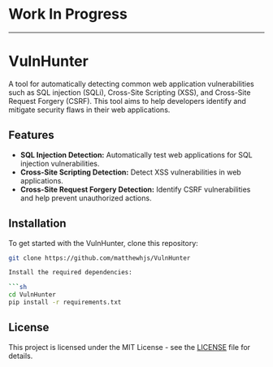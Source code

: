 # Work In Progress

------------------------------------------


# VulnHunter 

A tool for automatically detecting common web application vulnerabilities such as SQL injection (SQLi), Cross-Site Scripting (XSS), and Cross-Site Request Forgery (CSRF). This tool aims to help developers identify and mitigate security flaws in their web applications.

## Features
- **SQL Injection Detection:** Automatically test web applications for SQL injection vulnerabilities.
- **Cross-Site Scripting Detection:** Detect XSS vulnerabilities in web applications.
- **Cross-Site Request Forgery Detection:** Identify CSRF vulnerabilities and help prevent unauthorized actions.

## Installation
To get started with the VulnHunter, clone this repository:

```sh
git clone https://github.com/matthewhjs/VulnHunter

Install the required dependencies:

```sh
cd VulnHunter
pip install -r requirements.txt
```


## License

This project is licensed under the MIT License - see the [LICENSE](LICENSE) file for details.
